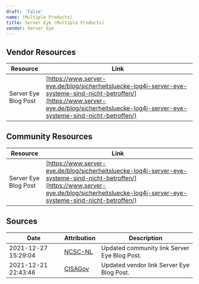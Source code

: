 ```yaml
---
draft: 'false'
name: (Multiple Products)
title: Server Eye (Multiple Products)
vendor: Server Eye
---
```


## Vendor Resources
| Resource | Link |
| --- | --- |
| Server Eye Blog Post | [https://www.server-eye.de/blog/sicherheitsluecke-log4j-server-eye-systeme-sind-nicht-betroffen/](https://www.server-eye.de/blog/sicherheitsluecke-log4j-server-eye-systeme-sind-nicht-betroffen/) |

## Community Resources
| Resource | Link |
| --- | --- |
| Server Eye Blog Post | [https://www.server-eye.de/blog/sicherheitsluecke-log4j-server-eye-systeme-sind-nicht-betroffen/](https://www.server-eye.de/blog/sicherheitsluecke-log4j-server-eye-systeme-sind-nicht-betroffen/) |


## Sources
| Date | Attribution | Description |
| --- | --- | --- |
| 2021-12-27 15:29:04 | [NCSC-NL](https://github.com/NCSC-NL/log4shell/blob/main/software/README.md) | Updated community link Server Eye Blog Post.  |
| 2021-12-21 22:43:46 | [CISAGov](https://raw.githubusercontent.com/cisagov/log4j-affected-db/develop/README.md) | Updated vendor link Server Eye Blog Post.  |
